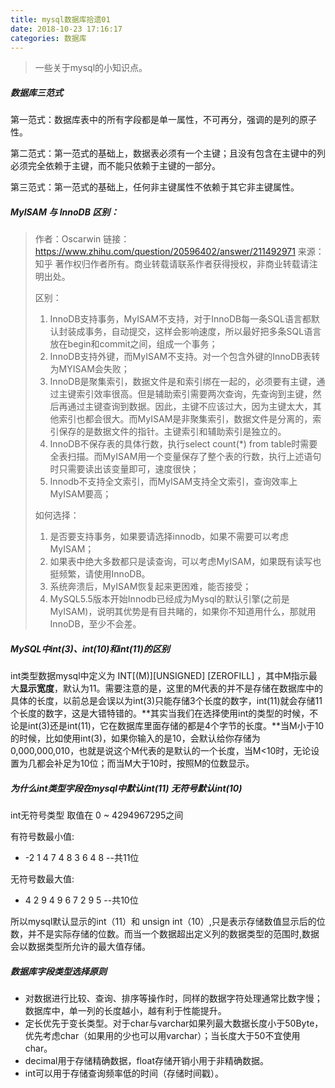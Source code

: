 ```yaml
---
title: mysql数据库拾遗01
date: 2018-10-23 17:16:17
categories: 数据库
---
```


> 一些关于mysql的小知识点。

<!-- more -->

##### 数据库三范式

第一范式：数据库表中的所有字段都是单一属性，不可再分，强调的是列的原子性。

第二范式：第一范式的基础上，数据表必须有一个主键；且没有包含在主键中的列必须完全依赖于主键，而不能只依赖于主键的一部分。 

第三范式：第一范式的基础上，任何非主键属性不依赖于其它非主键属性。

##### MyISAM 与 InnoDB 区别：

> 作者：Oscarwin
> 链接：https://www.zhihu.com/question/20596402/answer/211492971
> 来源：知乎
> 著作权归作者所有。商业转载请联系作者获得授权，非商业转载请注明出处。
>
> 区别：
>
> 1. InnoDB支持事务，MyISAM不支持，对于InnoDB每一条SQL语言都默认封装成事务，自动提交，这样会影响速度，所以最好把多条SQL语言放在begin和commit之间，组成一个事务；  
> 2. InnoDB支持外键，而MyISAM不支持。对一个包含外键的InnoDB表转为MYISAM会失败；
> 3. InnoDB是聚集索引，数据文件是和索引绑在一起的，必须要有主键，通过主键索引效率很高。但是辅助索引需要两次查询，先查询到主键，然后再通过主键查询到数据。因此，主键不应该过大，因为主键太大，其他索引也都会很大。而MyISAM是非聚集索引，数据文件是分离的，索引保存的是数据文件的指针。主键索引和辅助索引是独立的。
> 4. InnoDB不保存表的具体行数，执行select count(*) from table时需要全表扫描。而MyISAM用一个变量保存了整个表的行数，执行上述语句时只需要读出该变量即可，速度很快；
> 5. Innodb不支持全文索引，而MyISAM支持全文索引，查询效率上MyISAM要高；
>
> 如何选择：
>
> 1. 是否要支持事务，如果要请选择innodb，如果不需要可以考虑MyISAM；
> 2. 如果表中绝大多数都只是读查询，可以考虑MyISAM，如果既有读写也挺频繁，请使用InnoDB。
> 3. 系统奔溃后，MyISAM恢复起来更困难，能否接受； 
> 4. MySQL5.5版本开始Innodb已经成为Mysql的默认引擎(之前是MyISAM)，说明其优势是有目共睹的，如果你不知道用什么，那就用InnoDB，至少不会差。

##### MySQL中int(3)、int(10)和int(11)的区别

int类型数据mysql中定义为 INT[(M)][UNSIGNED] [ZEROFILL] ，其中M指示最大**显示宽度**，默认为11。需要注意的是，这里的M代表的并不是存储在数据库中的具体的长度，以前总是会误以为int(3)只能存储3个长度的数字，int(11)就会存储11个长度的数字，这是大错特错的。**其实当我们在选择使用int的类型的时候，不论是int(3)还是int(11)，它在数据库里面存储的都是4个字节的长度。**当M小于10的时候，比如使用int(3)，如果你输入的是10，会默认给你存储为0,000,000,010，也就是说这个M代表的是默认的一个长度，当M<10时，无论设置为几都会补足为10位；而当M大于10时，按照M的位数显示。

##### 为什么int类型字段在mysql中默认int(11) 无符号默认int(10)

int无符号类型 取值在 0 ~ 4294967295之间

有符号数最小值:

- -2 1 4 7 4 8 3 6 4  8   --共11位

无符号数最大值:

- 4 2 9 4 9 6 7 2 9 5    --共10位

所以mysql默认显示的int（11）和 unsign int（10）,只是表示存储数值显示后的位数，并不是实际存储的位数。而当一个数据超出定义列的数据类型的范围时,数据会以数据类型所允许的最大值存储。

##### 数据库字段类型选择原则

- 对数据进行比较、查询、排序等操作时，同样的数据字符处理通常比数字慢；数据库中，单一列的长度越小，越有利于性能提升。
- 定长优先于变长类型。对于char与varchar如果列最大数据长度小于50Byte，优先考虑char（如果用的少也可以用varchar）；当长度大于50不宜使用char。
- decimal用于存储精确数据，float存储开销小用于非精确数据。
- int可以用于存储查询频率低的时间（存储时间戳）。

